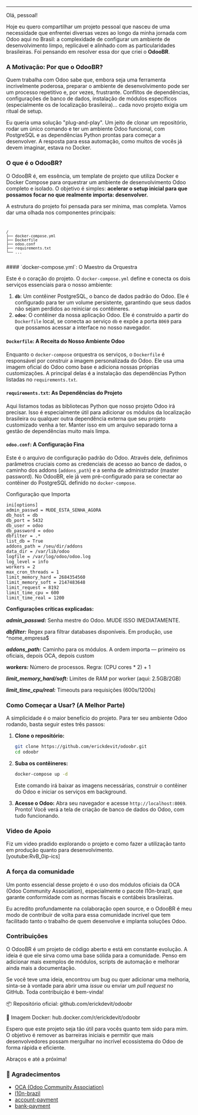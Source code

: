 
---

Olá, pessoal!

Hoje eu quero compartilhar um projeto pessoal que nasceu de uma necessidade que enfrentei diversas vezes ao longo da minha jornada com Odoo aqui no Brasil: a complexidade de configurar um ambiente de desenvolvimento limpo, replicável e alinhado com as particularidades brasileiras. Foi pensando em resolver essa dor que criei o **OdooBR**.

### A Motivação: Por que o OdooBR?

Quem trabalha com Odoo sabe que, embora seja uma ferramenta incrivelmente poderosa, preparar o ambiente de desenvolvimento pode ser um processo repetitivo e, por vezes, frustrante. Conflitos de dependências, configurações de banco de dados, instalação de módulos específicos (especialmente os de localização brasileira)... cada novo projeto exigia um ritual de setup.

Eu queria uma solução "plug-and-play". Um jeito de clonar um repositório, rodar um único comando e ter um ambiente Odoo funcional, com PostgreSQL e as dependências Python prontas para começar a desenvolver. A resposta para essa automação, como muitos de vocês já devem imaginar, estava no Docker.

### O que é o OdooBR?

O OdooBR é, em essência, um template de projeto que utiliza Docker e Docker Compose para orquestrar um ambiente de desenvolvimento Odoo completo e isolado. O objetivo é simples: **acelerar o setup inicial para que possamos focar no que realmente importa: desenvolver.**

A estrutura do projeto foi pensada para ser mínima, mas completa. Vamos dar uma olhada nos componentes principais:
<code>
```
/
├── docker-compose.yml
├── Dockerfile
├── odoo.conf
├── requirements.txt
└── ...
```
</code>
#### `docker-compose.yml`: O Maestro da Orquestra

Este é o coração do projeto. O `docker-compose.yml` define e conecta os dois serviços essenciais para o nosso ambiente:

1.  **`db`**: Um contêiner PostgreSQL, o banco de dados padrão do Odoo. Ele é configurado para ter um volume persistente, garantindo que seus dados não sejam perdidos ao reiniciar os contêineres.
2.  **`odoo`**: O contêiner da nossa aplicação Odoo. Ele é construído a partir do `Dockerfile` local, se conecta ao serviço `db` e expõe a porta `8069` para que possamos acessar a interface no nosso navegador.

#### `Dockerfile`: A Receita do Nosso Ambiente Odoo

Enquanto o `docker-compose` orquestra os serviços, o `Dockerfile` é responsável por construir a imagem personalizada do Odoo. Ele usa uma imagem oficial do Odoo como base e adiciona nossas próprias customizações. A principal delas é a instalação das dependências Python listadas no `requirements.txt`.

#### `requirements.txt`: As Dependências do Projeto

Aqui listamos todas as bibliotecas Python que nosso projeto Odoo irá precisar. Isso é especialmente útil para adicionar os módulos da localização brasileira ou qualquer outra dependência externa que seu projeto customizado venha a ter. Manter isso em um arquivo separado torna a gestão de dependências muito mais limpa.

#### `odoo.conf`: A Configuração Fina

Este é o arquivo de configuração padrão do Odoo. Através dele, definimos parâmetros cruciais como as credenciais de acesso ao banco de dados, o caminho dos addons (`addons_path`) e a senha de administrador (master password). No OdooBR, ele já vem pré-configurado para se conectar ao contêiner do PostgreSQL definido no `docker-compose`.

Configuração que Importa
```
ini[options]
admin_passwd = MUDE_ESTA_SENHA_AGORA
db_host = db
db_port = 5432
db_user = odoo
db_password = odoo
dbfilter = .*
list_db = True
addons_path = /seu/dir/addons
data_dir = /var/lib/odoo
logfile = /var/log/odoo/odoo.log
log_level = info
workers = 2
max_cron_threads = 1
limit_memory_hard = 2684354560
limit_memory_soft = 2147483648
limit_request = 8192
limit_time_cpu = 600
limit_time_real = 1200
```
**Configurações críticas explicadas:**

***admin_passwd:*** Senha mestre do Odoo. MUDE ISSO IMEDIATAMENTE.

***dbfilter:*** Regex para filtrar databases disponíveis. Em produção, use ^nome_empresa$

***addons_path:*** Caminho para os módulos. A ordem importa — primeiro os oficiais, depois OCA, depois custom

***workers:*** Número de processos. Regra: (CPU cores * 2) + 1

***limit_memory_hard/soft:*** Limites de RAM por worker (aqui: 2.5GB/2GB)

***limit_time_cpu/real:*** Timeouts para requisições (600s/1200s)

### Como Começar a Usar? (A Melhor Parte)

A simplicidade é o maior benefício do projeto. Para ter seu ambiente Odoo rodando, basta seguir estes três passos:

1.  **Clone o repositório:**
    ```bash
    git clone https://github.com/erickdevit/odoobr.git
    cd odoobr
    ```
2.  **Suba os contêineres:**
    ```bash
    docker-compose up -d
    ```
    Este comando irá baixar as imagens necessárias, construir o contêiner do Odoo e iniciar os serviços em background.

3.  **Acesse o Odoo:**
    Abra seu navegador e acesse `http://localhost:8069`. Pronto! Você verá a tela de criação de banco de dados do Odoo, com tudo funcionando.

### Video de Apoio

Fiz um video pradido explorando o projeto e como fazer a utilização tanto em produção quanto para desenvolvimento.
</br>
[youtube:RvB_0ip-ics]
</br>

### A força da comunidade

Um ponto essencial desse projeto é o uso dos módulos oficiais da OCA (Odoo Community Association), especialmente o pacote l10n-brazil, que garante conformidade com as normas fiscais e contábeis brasileiras.

Eu acredito profundamente na colaboração open source, e o OdooBR é meu modo de contribuir de volta para essa comunidade incrível que tem facilitado tanto o trabalho de quem desenvolve e implanta soluções Odoo.

### Contribuições

O OdooBR é um projeto de código aberto e está em constante evolução. A ideia é que ele sirva como uma base sólida para a comunidade. Penso em adicionar mais exemplos de módulos, scripts de automação e melhorar ainda mais a documentação.

Se você teve uma ideia, encontrou um bug ou quer adicionar uma melhoria, sinta-se à vontade para abrir uma *issue* ou enviar um *pull request* no GitHub. Toda contribuição é bem-vinda!

📦 Repositório oficial: github.com/erickdevit/odoobr

🐋 Imagem Docker: hub.docker.com/r/erickdevit/odoobr

Espero que este projeto seja tão útil para vocês quanto tem sido para mim. O objetivo é remover as barreiras iniciais e permitir que mais desenvolvedores possam mergulhar no incrível ecossistema do Odoo de forma rápida e eficiente.

Abraços e até a próxima!

### 🙏 Agradecimentos

-   [OCA (Odoo Community Association)](https://odoo-community.org/)
-   [l10n-brazil](https://github.com/OCA/l10n-brazil)
-   [account-payment](https://github.com/OCA/account-payment)
-   [bank-payment](https://github.com/OCA/bank-payment)
